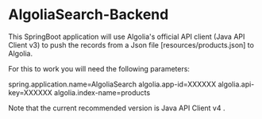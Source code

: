 # AlgoliaSearch-Backend

This SpringBoot application will use Algolia's official API client (Java API Client v3) to push the records from a Json file [resources/products.json] to Algolia.

For this to work you will need the following parameters:

spring.application.name=AlgoliaSearch 
algolia.app-id=XXXXXX 
algolia.api-key=XXXXXX 
algolia.index-name=products

Note that the current recommended version is Java API Client v4 .
